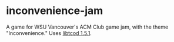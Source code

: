 # inconvenience-jam
A game for WSU Vancouver's ACM Club game jam, with the theme "Inconvenience."
Uses [libtcod 1.5.1](http://roguecentral.org/doryen/libtcod/).
